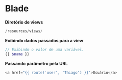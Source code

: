 # Blade

**Diretório de views**
```php
/resources/views/
```

**Exibindo dados passados para a view**
```php
// Exibindo o valor de uma variável.
{{ $name }}
```

**Passando parâmetro pela URL**
```php
<a href="{{ route('user', 'Thiago') }}">Usuário</a>
```
<!--stackedit_data:
eyJoaXN0b3J5IjpbLTIxMDU2MjMxNjBdfQ==
-->